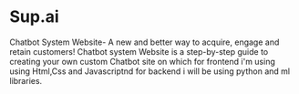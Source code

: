 # Sup.ai
Chatbot System Website- A new and better way to acquire, engage and retain customers!
Chatbot system Website is a step-by-step guide to creating your own custom Chatbot site on which for frontend i'm using using Html,Css and Javascriptnd for backend i will be using python and ml libraries.

